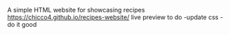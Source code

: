 A simple HTML website for showcasing recipes
https://chicco4.github.io/recipes-website/ live preview
to do
-update css
-do it good
